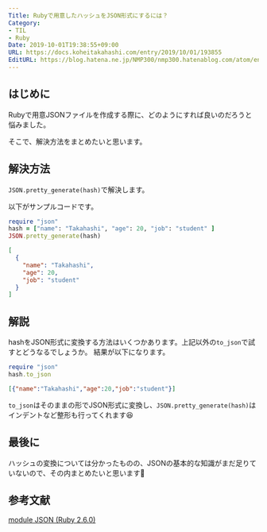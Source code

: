 ```yaml
---
Title: Rubyで用意したハッシュをJSON形式にするには？
Category:
- TIL
- Ruby
Date: 2019-10-01T19:38:55+09:00
URL: https://docs.koheitakahashi.com/entry/2019/10/01/193855
EditURL: https://blog.hatena.ne.jp/NMP300/nmp300.hatenablog.com/atom/entry/26006613443315100
---
```


## はじめに
Rubyで用意JSONファイルを作成する際に、どのようにすれば良いのだろうと悩みました。

そこで、解決方法をまとめたいと思います。

## 解決方法
`JSON.pretty_generate(hash)`で解決します。

以下がサンプルコードです。
```ruby
require "json"
hash = ["name": "Takahashi", "age": 20, "job": "student" ]
JSON.pretty_generate(hash)
```

```json
[
  {
    "name": "Takahashi",
    "age": 20,
    "job": "student"
  }
]
```

## 解説

hashをJSON形式に変換する方法はいくつかあります。上記以外の`to_json`で試すとどうなるでしょうか。
結果が以下になります。

```ruby
require "json"
hash.to_json
```

```json
[{"name":"Takahashi","age":20,"job":"student"}]
```

`to_json`はそのままの形でJSON形式に変換し、`JSON.pretty_generate(hash)`はインデントなど整形も行ってくれます😆

## 最後に
ハッシュの変換については分かったものの、JSONの基本的な知識がまだ足りていないので、その内まとめたいと思います💪

## 参考文献
[module JSON \(Ruby 2\.6\.0\)](https://docs.ruby-lang.org/ja/latest/class/JSON.html#M_PRETTY_GENERATE)
